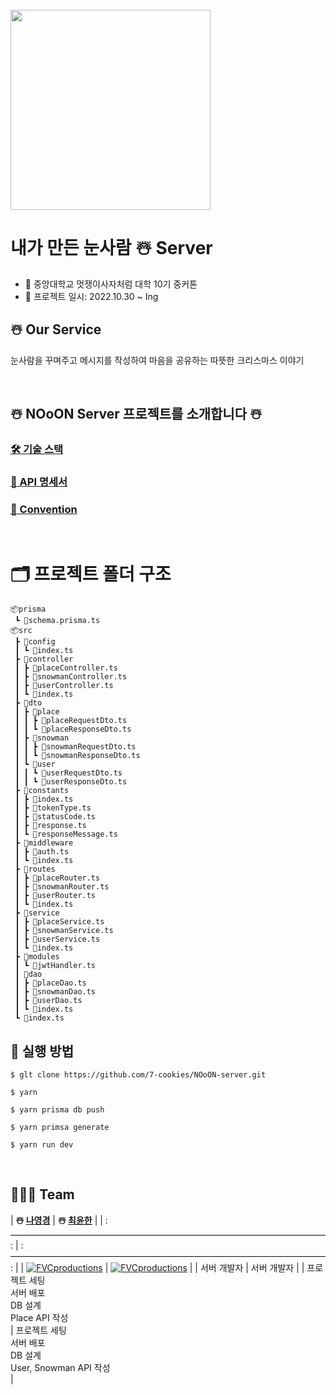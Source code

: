 <br/>
<img src ="https://s3.us-west-2.amazonaws.com/secure.notion-static.com/c07a5cac-4fa7-4690-b4ae-304743c27b04/%EC%A0%9C%EB%AA%A9_%EC%97%86%EB%8A%94_%EC%95%84%ED%8A%B8%EC%9B%8C%ED%81%AC_5.png?X-Amz-Algorithm=AWS4-HMAC-SHA256&X-Amz-Content-Sha256=UNSIGNED-PAYLOAD&X-Amz-Credential=AKIAT73L2G45EIPT3X45%2F20221130%2Fus-west-2%2Fs3%2Faws4_request&X-Amz-Date=20221130T073504Z&X-Amz-Expires=86400&X-Amz-Signature=34e06741172ca2d7a0dd6736799ec34cb552aab4ea1ec0845c1261618ff02746&X-Amz-SignedHeaders=host&response-content-disposition=filename%3D%22%25EC%25A0%259C%25EB%25AA%25A9_%25EC%2597%2586%25EB%258A%2594_%25EC%2595%2584%25ED%258A%25B8%25EC%259B%258C%25ED%2581%25AC%25205.png%22&x-id=GetObject" width="320" height="320" />

<br />

# 내가 만든 눈사람 ☃️ Server
- 🦁 중앙대학교 멋쟁이사자처럼 대학 10기 중커톤
- 🦁 프로젝트 일시: 2022.10.30 ~ Ing

## ☃️ Our Service
눈사람을 꾸며주고 메시지를 작성하여 마음을 공유하는 따뜻한 크리스마스 이야기



<br/> 

## ☃️ NOoON Server 프로젝트를 소개합니다 ☃️

### [🛠️ 기술 스택](https://panoramic-alligator-297.notion.site/Stack-7b4095964f924ef08c2d39af745f36c1)

### [🚀 API 명세서](https://www.notion.so/ee75a24a1301441f8f15ef413feef0e9?v=52b0079e699b4ad1bbc2e015667982fb)
### [📕 Convention ](https://panoramic-alligator-297.notion.site/Convention-b440fbdc18af45b0a2df2325df9b6499)


<br/>

# 🗂 프로젝트 폴더 구조

```
📦prisma
 ┗ 📜schema.prisma.ts
📦src
 ┣ 📂config
 ┃ ┗ 📜index.ts
 ┣ 📂controller
 ┃ ┣ 📜placeController.ts
 ┃ ┣ 📜snowmanController.ts
 ┃ ┣ 📜userController.ts
 ┃ ┗ 📜index.ts
 ┣ 📂dto
 ┃ ┣ 📂place
 ┃ ┃ ┣ 📜placeRequestDto.ts
 ┃ ┃ ┗ 📜placeResponseDto.ts
 ┃ ┣ 📂snowman
 ┃ ┃ ┣ 📜snowmanRequestDto.ts
 ┃ ┃ ┗ 📜snowmanResponseDto.ts
 ┃ ┗ 📂user
 ┃ ┃ ┗ 📜userRequestDto.ts
 ┃ ┃ ┗ 📜userResponseDto.ts
 ┣ 📂constants
 ┃ ┣ 📜index.ts
 ┃ ┣ 📜tokenType.ts
 ┃ ┣ 📜statusCode.ts
 ┃ ┣ 📜response.ts
 ┃ ┗ 📜responseMessage.ts
 ┣ 📂middleware
 ┃ ┣ 📜auth.ts
 ┃ ┗ 📜index.ts
 ┣ 📂routes
 ┃ ┣ 📜placeRouter.ts
 ┃ ┣ 📜snowmanRouter.ts
 ┃ ┣ 📜userRouter.ts
 ┃ ┗ 📜index.ts
 ┣ 📂service
 ┃ ┣ 📜placeService.ts
 ┃ ┣ 📜snowmanService.ts
 ┃ ┣ 📜userService.ts
 ┃ ┗ 📜index.ts
 ┣ 📂modules
 ┃ ┗ 📜jwtHandler.ts
 ┃ 📂dao
 ┃ ┣ 📜placeDao.ts
 ┃ ┣ 📜snowmanDao.ts
 ┃ ┣ 📜userDao.ts
 ┃ ┗ 📜index.ts
 ┗ 📜index.ts
```

## 🚀 실행 방법
```
$ glt clone https://github.com/7-cookies/NOoON-server.git

$ yarn

$ yarn prisma db push 

$ yarn primsa generate

$ yarn run dev

```

<br>

## 👨‍👧‍👦 Team

|                **☃️ [나영경](https://github.com/holmir97)**                 |                **☃️ [최윤한](https://github.com/unanchoi)**                 |
| :————————————————————————————————————: | :————————————————————————————————————: |
| [![FVCproductions](https://avatars.githubusercontent.com/u/102007066?v=4)]() | [![FVCproductions](https://avatars.githubusercontent.com/u/81692211?v=4)]() |
|                                 서버 개발자                                 |                                 서버 개발자                                 |
|        프로젝트 세팅<br />서버 배포<br />DB 설계<br />Place API 작성<br />        |        프로젝트 세팅<br />서버 배포<br />DB 설계<br />User, Snowman API 작성<br />        |

<br/>
